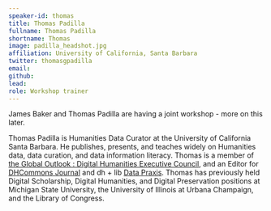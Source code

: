 ```yaml
---
speaker-id: thomas
title: Thomas Padilla
fullname: Thomas Padilla
shortname: Thomas
image: padilla_headshot.jpg
affiliation: University of California, Santa Barbara
twitter: thomasgpadilla
email:
github:
lead:
role: Workshop trainer
---
```



James Baker and Thomas Padilla are having a joint workshop - more on this later.

Thomas Padilla is Humanities Data Curator at the University of California Santa Barbara.
He publishes, presents, and teaches widely on Humanities data, data curation, and data information literacy. Thomas is a member of <a href="http://www.globaloutlookdh.org/">the Global Outlook : Digital Humanities Executive Council</a>, and an Editor for <a href="http://dhcommons.org/journal/issue-1">DHCommons Journal</a> and dh + lib <a href="http://acrl.ala.org/dh/category/data-praxis/">Data Praxis</a>.
Thomas has previously held Digital Scholarship, Digital Humanities, and Digital Preservation positions at Michigan State University, the University of Illinois at Urbana Champaign, and the Library of Congress.
